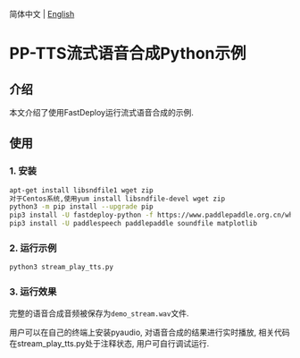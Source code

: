 简体中文 | [English](README.md)

# PP-TTS流式语音合成Python示例

## 介绍
本文介绍了使用FastDeploy运行流式语音合成的示例.

## 使用
### 1. 安装
```bash
apt-get install libsndfile1 wget zip
对于Centos系统,使用yum install libsndfile-devel wget zip
python3 -m pip install --upgrade pip
pip3 install -U fastdeploy-python -f https://www.paddlepaddle.org.cn/whl/fastdeploy.html
pip3 install -U paddlespeech paddlepaddle soundfile matplotlib
```

### 2. 运行示例
```bash
python3 stream_play_tts.py
```

### 3. 运行效果
完整的语音合成音频被保存为`demo_stream.wav`文件.

用户可以在自己的终端上安装pyaudio, 对语音合成的结果进行实时播放, 相关代码在stream_play_tts.py处于注释状态, 用户可自行调试运行.
